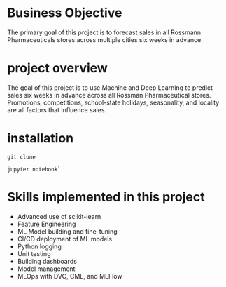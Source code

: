 # Business Objective

The primary goal of this project is to forecast sales in all Rossmann Pharmaceuticals stores across multiple cities six weeks in advance.

# project overview

The goal of this project is to use Machine and Deep Learning to predict sales six weeks in advance across all Rossman Pharmaceutical stores. Promotions, competitions, school-state holidays, seasonality, and locality are all factors that influence sales.

# installation 

```
git clone
```
```
jupyter notebook`
```

# Skills implemented in this project 

* Advanced use of scikit-learn
* Feature Engineering
* ML Model building and fine-tuning
* CI/CD deployment of ML models
* Python logging
* Unit testing
* Building dashboards
* Model management
* MLOps with DVC, CML, and MLFlow
